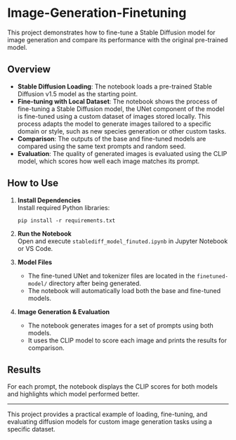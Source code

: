 # Image-Generation-Finetuning

This project demonstrates how to fine-tune a Stable Diffusion model for image generation and compare its performance with the original pre-trained model.

## Overview

- **Stable Diffusion Loading**: The notebook loads a pre-trained Stable Diffusion v1.5 model as the starting point.
- **Fine-tuning with Local Dataset**: The notebook shows the process of fine-tuning a Stable Diffusion model, the UNet component of the model is fine-tuned using a custom dataset of images stored locally. This process adapts the model to generate images tailored to a specific domain or style, such as new species generation or other custom tasks.
- **Comparison**: The outputs of the base and fine-tuned models are compared using the same text prompts and random seed.
- **Evaluation**: The quality of generated images is evaluated using the CLIP model, which scores how well each image matches its prompt.

## How to Use

1. **Install Dependencies**  
   Install required Python libraries:
   ```
   pip install -r requirements.txt
   ```

2. **Run the Notebook**  
   Open and execute `stablediff_model_finuted.ipynb` in Jupyter Notebook or VS Code.

3. **Model Files**  
   - The fine-tuned UNet and tokenizer files are located in the `finetuned-model/` directory after being generated.
   - The notebook will automatically load both the base and fine-tuned models.

4. **Image Generation & Evaluation**  
   - The notebook generates images for a set of prompts using both models.
   - It uses the CLIP model to score each image and prints the results for comparison.

## Results

For each prompt, the notebook displays the CLIP scores for both models and highlights which model performed better.

---

This project provides a practical example of loading, fine-tuning, and evaluating diffusion models for custom image generation tasks using a specific dataset.